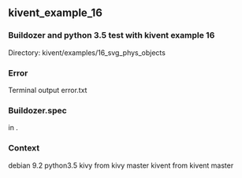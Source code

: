 ## kivent_example_16

### Buildozer and python 3.5 test with kivent example 16

Directory: kivent/examples/16_svg_phys_objects

### Error
Terminal output
error.txt

### Buildozer.spec
in .

### Context
debian 9.2
python3.5
kivy from kivy master
kivent from kivent master
